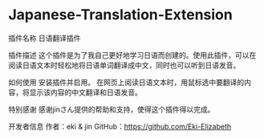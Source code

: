 # Japanese-Translation-Extension

插件名称
日语翻译插件

插件描述
这个插件是为了我自己更好地学习日语而创建的。使用此插件，可以在阅读日语文本时轻松地将日语单词翻译成中文，同时也可以听到日语发音。

如何使用
安装插件并启用。
在网页上阅读日语文本时，用鼠标选中要翻译的内容，将显示该内容的中文翻译和日语发音。

特别感谢
感谢jinさん提供的帮助和支持，使得这个插件得以完成。

开发者信息
作者：eki & jin
GitHub：https://github.com/Eki-Elizabeth
